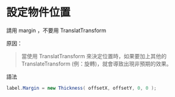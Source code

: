 # 設定物件位置

請用 margin ，不要用 TranslatTransform

原因：
> 當使用 TranslatTransform 來決定位置時，如果要加上其他的 TranslateTransform (例：旋轉)，就會導致出現非預期的效果。


語法

```c#
label.Margin = new Thickness( offsetX, offsetY, 0, 0 );
```

